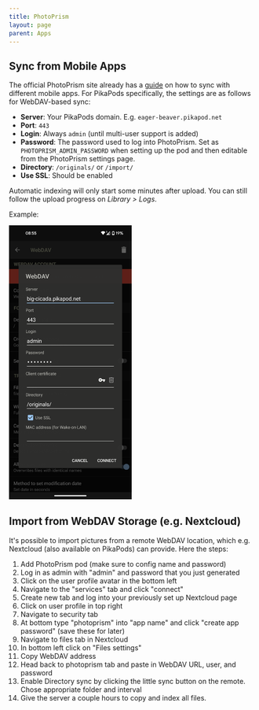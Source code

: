 ```yaml
---
title: PhotoPrism
layout: page
parent: Apps
---
```


## Sync from Mobile Apps

The official PhotoPrism site already has a [guide](https://docs.photoprism.app/user-guide/sync/mobile-devices/) on how to sync with different mobile apps. For PikaPods specifically, the settings are as follows for WebDAV-based sync:

- **Server**: Your PikaPods domain. E.g. `eager-beaver.pikapod.net`
- **Port**: `443`
- **Login**: Always `admin` (until multi-user support is added)
- **Password**: The password used to log into PhotoPrism. Set as `PHOTOPRISM_ADMIN_PASSWORD` when setting up the pod and then editable from the PhotoPrism settings page.
- **Directory**: `/originals/` or `/import/`
- **Use SSL**: Should be enabled

Automatic indexing will only start some minutes after upload. You can still follow the upload progress on *Library > Logs*.

Example:

[<img src="/img/photoprism-example-photosync.png" width="250" />](/img/photoprism-example-photosync.png)


## Import from WebDAV Storage (e.g. Nextcloud)

It's possible to import pictures from a remote WebDAV location, which e.g. Nextcloud (also available on PikaPods) can provide. Here the steps:

1. Add PhotoPrism pod (make sure to config name and password)
2. Log in as admin with "admin" and password that you just generated
3. Click on the user profile avatar in the bottom left
4. Navigate to the "services" tab and click "connect"
5. Create new tab and log into your previously set up Nextcloud page
6. Click on user profile in top right 
7. Navigate to security tab
8. At bottom type "photoprism" into "app name" and click "create app password" (save these for later)
9. Navigate to files tab in Nextcloud
10. In bottom left click on "Files settings"
11. Copy WebDAV address
12. Head back to photoprism tab and paste in WebDAV URL, user, and password
13. Enable Directory sync by clicking the little sync button on the remote. Chose appropriate folder and interval
14. Give the server a couple hours to copy and index all files.
